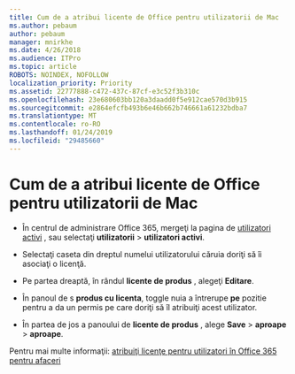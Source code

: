 ```yaml
---
title: Cum de a atribui licente de Office pentru utilizatorii de Mac
ms.author: pebaum
author: pebaum
manager: mnirkhe
ms.date: 4/26/2018
ms.audience: ITPro
ms.topic: article
ROBOTS: NOINDEX, NOFOLLOW
localization_priority: Priority
ms.assetid: 22777888-c472-437c-87cf-e3c52f3b310c
ms.openlocfilehash: 23e680603bb120a3daadd0f5e912cae570d3b915
ms.sourcegitcommit: e2864efcfb493b6e46b662b746661a61232bdba7
ms.translationtype: MT
ms.contentlocale: ro-RO
ms.lasthandoff: 01/24/2019
ms.locfileid: "29485660"
---
```

# <a name="how-to-assign-office-licenses-to-mac-users"></a>Cum de a atribui licente de Office pentru utilizatorii de Mac

- În centrul de administrare Office 365, mergeţi la pagina de [utilizatori activi](https://go.microsoft.com/fwlink/p/?linkid=834822) , sau selectaţi **utilizatorii** \> **utilizatori activi**.
    
- Selectaţi caseta din dreptul numelui utilizatorului căruia doriţi să îi asociaţi o licenţă.
    
- Pe partea dreaptă, în rândul **licente de produs** , alegeţi **Editare**.
    
- În panoul de s **produs cu licenta**, toggle nuia a întrerupe **pe** pozitie pentru a da un permis pe care doriţi să îl atribuiţi acest utilizator. 
    
- În partea de jos a panoului de **licente de produs** , alege **Save** \> **aproape** \> **aproape**.
    
Pentru mai multe informaţii: [atribuiţi licenţe pentru utilizatori în Office 365 pentru afaceri](.md)
  

